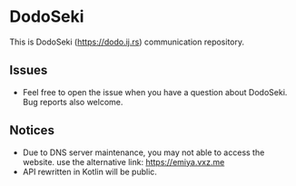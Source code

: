 # DodoSeki
This is DodoSeki (https://dodo.ij.rs) communication repository. 

## Issues
 - Feel free to open the issue when you have a question about DodoSeki. Bug reports also welcome.

## Notices
 - Due to DNS server maintenance, you may not able to access the website. use the alternative link: https://emiya.vxz.me
 - API rewritten in Kotlin will be public.
